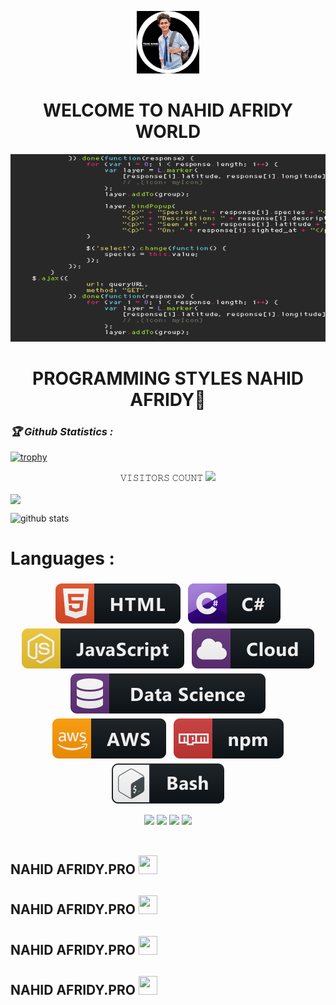 <p align="center">
<img src='NAHID/IMG_20220820_175613_151.jpg' style="height:100px;width:100px;" >
</p>
<h1 align=center>WELCOME TO NAHID AFRIDY WORLD</h1>

<p align="center">
<img src='NAHID/coding.gif' style="height:300px;width:600px;" >
</p>
<h1 align=center>PROGRAMMING STYLES NAHID AFRIDY👑</h1>

<h3><b><i>🏆 Github Statistics :</i></b></h3>
<a href="https://github.com/NAHID-AFRIDY"><img title="trophy" src="https://github-profile-trophy.vercel.app/?username=NAHID-AFRIDY&theme=monokai"></a>
</p>  
<p align="center"> 
 𝚅𝙸𝚂𝙸𝚃𝙾𝚁𝚂 𝙲𝙾𝚄𝙽𝚃
 <img src="https://profile-counter.glitch.me/NAHID-AFRIDY/count.svg" />
</p>
<img align="center" src="https://github-readme-stats.anuraghazra1.vercel.app/api/top-langs/?username=NAHID-AFRIDY&layout=compact&theme=chartreuse-dark" />
<p align="center"> 

![github stats](https://github-readme-stats.vercel.app/api?username=NAHID-AFRIDY&show_icons=true&include_all_commits=true&theme=chartreuse-dark&cache_seconds=3200)

# Languages :
</p>
<p align="center">
<img src="https://raw.githubusercontent.com/8bithemant/8bithemant/master/svg/dev/languages/html.svg" alt="Twitter" style="vertical-align:top; margin:4px"> <img src="https://raw.githubusercontent.com/8bithemant/8bithemant/master/svg/dev/languages/csharp.svg"alt="Twitter" style="vertical-align:top; margin:4px"> <img src="https://raw.githubusercontent.com/8bithemant/8bithemant/master/svg/dev/languages/js.svg" alt="Twitter" style="vertical-align:top; margin:4px"> <img src="https://raw.githubusercontent.com/8bithemant/8bithemant/master/svg/dev/misc/cloud.svg" alt="Twitter" style="vertical-align:top; margin:4px"> <img src="https://raw.githubusercontent.com/8bithemant/8bithemant/master/svg/dev/misc/datascience.svg" alt="Twitter" style="vertical-align:top; margin:4px"> <img src="https://raw.githubusercontent.com/8bithemant/8bithemant/master/svg/dev/services/aws.svg" alt="Twitter" style="vertical-align:top; margin:4px"> <img src="https://raw.githubusercontent.com/8bithemant/8bithemant/master/svg/dev/services/npm.svg" alt="Twitter" style="vertical-align:top; margin:4px"> <img src="https://raw.githubusercontent.com/8bithemant/8bithemant/master/svg/dev/tools/bash.svg" alt="Twitter" style="vertical-align:top; margin:4px">
 </p>

<p align="center">
<code><a href="https://www.python.org/" target="_blank"><img height="50" src="https://www.vectorlogo.zone/logos/python/python-ar21.svg"></a></code>
<code><a href="https://www.linux.org/" target="_blank"><img height="50" src="https://www.vectorlogo.zone/logos/linux/linux-ar21.svg"></a></code>
<code><a href="https://reactjs.org/" target="_blank"><img height="50" src="https://www.vectorlogo.zone/logos/reactjs/reactjs-ar21.svg"></a></code>
<code><a href="https://www.docker.com/" target="_blank"><img height="50" src="https://www.vectorlogo.zone/logos/docker/docker-official.svg"></a></code>
<br/><br/>
</p>

## NAHID AFRIDY.PRO <img src='NAHID/img/logon.png' style="height:30px;width:30px;" >


## NAHID AFRIDY.PRO <img src='NAHID/img/logon.png' style="height:30px;width:30px;" >


## NAHID AFRIDY.PRO <img src='NAHID/img/logon.png' style="height:30px;width:30px;" >


## NAHID AFRIDY.PRO <img src='NAHID/img/logon.png' style="height:30px;width:30px;" >
